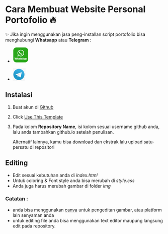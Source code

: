 # Cara Membuat Website Personal Portofolio 🔥

✨ Jika ingin menggunakan jasa peng-installan script portofolio bisa menghubungi **Whatsapp** atau **Telegram** : 

- [![Whatsapp](https://github.com/ragellistiyono/ragellistiyono.github.io/blob/main/gambar/wa.png (wa))][1]

- [![Telegram](https://github.com/ragellistiyono/ragellistiyono.github.io/blob/main/gambar/telegram.png (Telegram))][2]

[1]: https://wa.me/+6285843991612
[2]: https://t.me/conrad_tzy

## Instalasi
1. Buat akun di <a href="https://github.com/signup" target="_blank">Github</a>
2. Click [Use This Template](https://github.com/new?template_name=ragellistiyono.github.io&template_owner=ragellistiyono)
3. Pada kolom **Repository Name**, isi kolom sesuai username github anda, lalu anda tambahkan github.io setelah penulisan.

    Alternatif lainnya, kamu bisa [download](https://github.com/ragellistiyono/ragellistiyono.github.io/archive/refs/heads/main.zip) dan ekstrak lalu upload satu-persatu di repositori

## Editing
- Edit sesuai kebutuhan anda di *index.html*
- Untuk coloring & Font style anda bisa merubah di *style.css*
- Anda juga harus merubah gambar di folder *img*

### Catatan : 
- anda bisa menggunakan [canva](https://canva.com) untuk pengeditan gambar, atau platform lain senyaman anda
- untuk editing file anda bisa menggunakan text editor maupung langsung edit pada repository.
